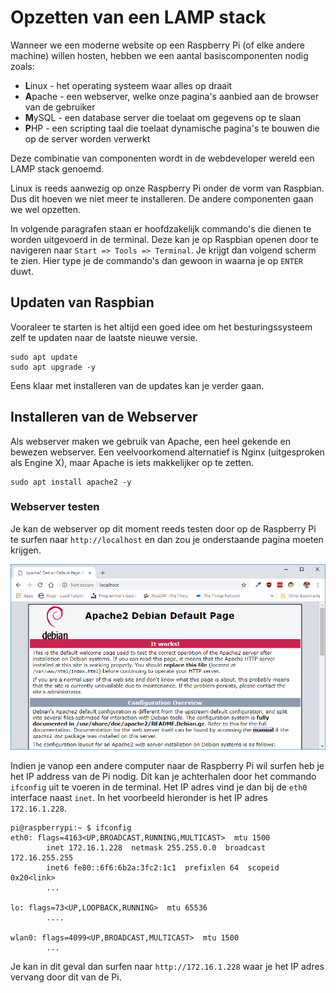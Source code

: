 # Opzetten van een LAMP stack

Wanneer we een moderne website op een Raspberry Pi (of elke andere machine) willen hosten, hebben we een aantal basiscomponenten nodig zoals:

* **L**inux - het operating systeem waar alles op draait
* **A**pache - een webserver, welke onze pagina's aanbied aan de browser van de gebruiker
* **M**ySQL - een database server die toelaat om gegevens op te slaan
* **P**HP - een scripting taal die toelaat dynamische pagina's te bouwen die op de server worden verwerkt

Deze combinatie van componenten wordt in de webdeveloper wereld een LAMP stack genoemd.

Linux is reeds aanwezig op onze Raspberry Pi onder de vorm van Raspbian. Dus dit hoeven we niet meer te installeren. De andere componenten gaan we wel opzetten.

In volgende paragrafen staan er hoofdzakelijk commando's die dienen te worden uitgevoerd in de terminal. Deze kan je op Raspbian openen door te navigeren naar `Start => Tools => Terminal`. Je krijgt dan volgend scherm te zien. Hier type je de commando's dan gewoon in waarna je op `ENTER` duwt.

## Updaten van Raspbian

Vooraleer te starten is het altijd een goed idee om het besturingssysteem zelf te updaten naar de laatste nieuwe versie.

```shell
sudo apt update
sudo apt upgrade -y
```

Eens klaar met installeren van de updates kan je verder gaan.

## Installeren van de Webserver

Als webserver maken we gebruik van Apache, een heel gekende en bewezen webserver. Een veelvoorkomend alternatief is Nginx (uitgesproken als Engine X), maar Apache is iets makkelijker op te zetten.

```shell
sudo apt install apache2 -y
```

### Webserver testen

Je kan de webserver op dit moment reeds testen door op de Raspberry Pi te surfen naar `http://localhost` en dan zou je onderstaande pagina moeten krijgen.

![Apache works](./img/apache_works.png)

Indien je vanop een andere computer naar de Raspberry Pi wil surfen heb je het IP address van de Pi nodig. Dit kan je achterhalen door het commando `ifconfig` uit te voeren in de terminal. Het IP adres vind je dan bij de `eth0` interface naast `inet`. In het voorbeeld hieronder is het IP adres `172.16.1.228`.

```shell
pi@raspberrypi:~ $ ifconfig
eth0: flags=4163<UP,BROADCAST,RUNNING,MULTICAST>  mtu 1500
        inet 172.16.1.228  netmask 255.255.0.0  broadcast 172.16.255.255
        inet6 fe80::6f6:6b2a:3fc2:1c1  prefixlen 64  scopeid 0x20<link>
        ...

lo: flags=73<UP,LOOPBACK,RUNNING>  mtu 65536
        ....

wlan0: flags=4099<UP,BROADCAST,MULTICAST>  mtu 1500
        ...
```

Je kan in dit geval dan surfen naar `http://172.16.1.228` waar je het IP adres vervang door dit van de Pi.